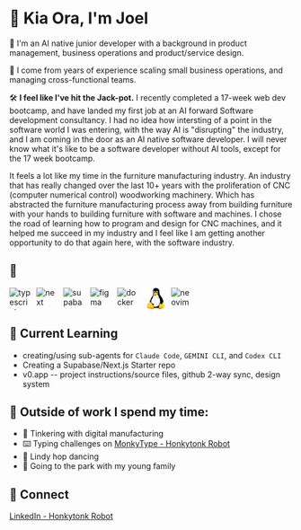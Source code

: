# 👋 Kia Ora, I'm Joel

🥞 I'm an AI native junior developer with a background in product management, business operations and product/service design.

🚀 I come from years of experience scaling small business operations, and managing cross-functional teams.

🛠️ **I feel like I've hit the Jack-pot.** I recently completed a 17-week web dev bootcamp, and have landed my first job at an AI forward Software development consultancy. I had no idea how intersting of a point in the software world I was entering, with the way AI is "disrupting" the industry, and I am coming in the door as an AI native software developer. I will never know what it's like to be a software developer without AI tools, except for the 17 week bootcamp.

It feels a lot like my time in the furniture manufacturing industry. An industry that has really changed over the last 10+ years with the proliferation of CNC (computer numerical control) woodworking machinery. Which has abstracted the furniture manufacturing process away from building furniture with your hands to building furniture with software and machines. I chose the road of learning how to program and design for CNC machines, and it helped me succeed in my industry and I feel like I am getting another opportunity to do that again here, with the software industry.


## 🤖
<div style="display: flex; flex-wrap: wrap; gap: 8px; align-items: center;">
  <img src="https://cdn.jsdelivr.net/gh/devicons/devicon@latest/icons/typescript/typescript-original.svg" alt="typescript" width="40" height="40" />
  <img src="https://cdn.jsdelivr.net/gh/devicons/devicon@latest/icons/nextjs/nextjs-original.svg" alt="next" width="40" height="40"/>
  <link rel="stylesheet" type='text/css' href="https://cdn.jsdelivr.net/gh/devicons/devicon@latest/devicon.min.css" alt="vercel" width="40" height="40" />
  <img src="https://cdn.jsdelivr.net/gh/devicons/devicon@latest/icons/supabase/supabase-original.svg" alt="supabase" width="40" height="40" />
  <img src="https://cdn.jsdelivr.net/gh/devicons/devicon@latest/icons/figma/figma-original.svg" alt="figma" width="40" height="40" />
  <img src="https://cdn.jsdelivr.net/gh/devicons/devicon@latest/icons/docker/docker-original-wordmark.svg" alt="docker" width="40" height="40" />
  <img src="https://raw.githubusercontent.com/devicons/devicon/master/icons/linux/linux-original.svg" alt="linux" width="40" height="40"/>
  <img src="https://cdn.jsdelivr.net/gh/devicons/devicon@latest/icons/neovim/neovim-original.svg" alt="neovim" width="40" height="40" />
</div>


## 🌱 Current Learning
- creating/using sub-agents for `Claude Code`, `GEMINI CLI`, and `Codex CLI`
- Creating a Supabase/Next.js Starter repo
- v0.app -- project instructions/source files, github 2-way sync, design system

## 🕺 Outside of work I spend my time:
- 🔧 Tinkering with digital manufacturing
- ⌨️ Typing challenges on [MonkyType - Honkytonk Robot](MonkeyType.com/profile/HonkyTonkRobot)
- 💃 Lindy hop dancing
- 🌳 Going to the park with my young family

## 🤝 Connect
[LinkedIn - Honkytonk Robot](https://www.linkedin.com/in/honkytonkrobot)

